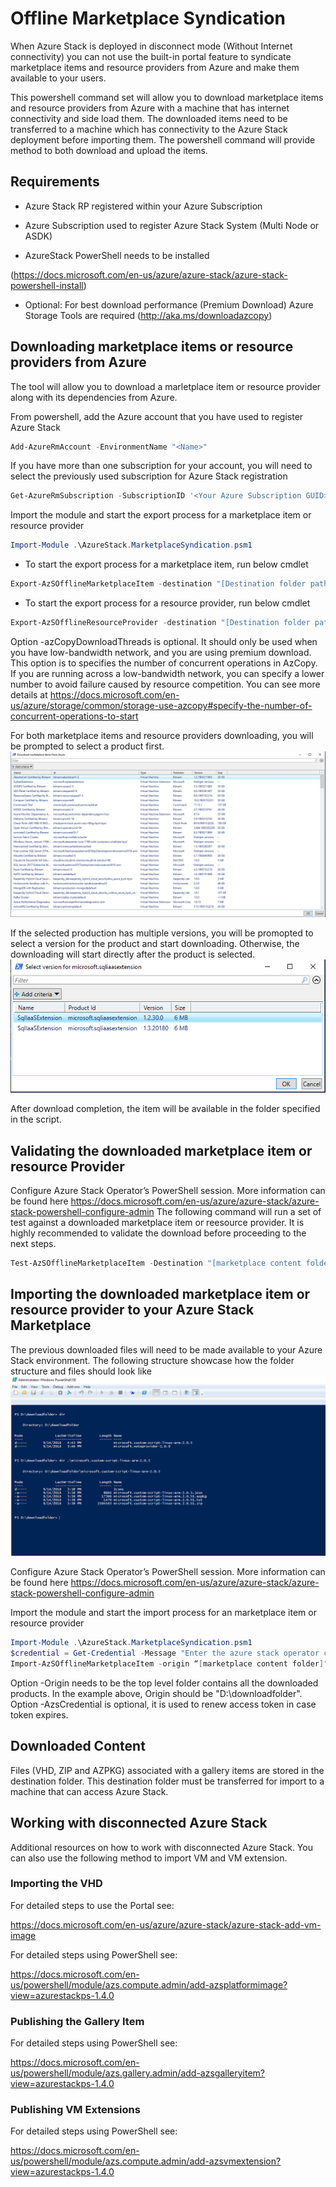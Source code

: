 # Offline Marketplace Syndication

When Azure Stack is deployed in disconnect mode (Without Internet connectivity) you can
not use the built-in portal feature to syndicate marketplace items and resource providers from Azure and make them
available to your users.

This powershell command set will allow you to download marketplace items and resource providers from Azure with a machine that has internet connectivity and side load them.
The downloaded items need to be transferred to a machine which has connectivity to the Azure Stack deployment before importing them.
The powershell command will provide method to both download and upload the items. 

## Requirements

- Azure Stack RP registered within your Azure Subscription

- Azure Subscription used to register Azure Stack System (Multi Node or ASDK)
- AzureStack PowerShell needs to be installed

(https://docs.microsoft.com/en-us/azure/azure-stack/azure-stack-powershell-install)

- Optional: For best download performance (Premium Download) Azure Storage Tools are required
(http://aka.ms/downloadazcopy)



## Downloading marketplace items or resource providers from Azure

The tool will allow you to download a marletplace item or resource provider along with its dependencies from Azure.

From powershell, add the Azure account that you have used to register Azure Stack
```powershell
Add-AzureRmAccount -EnvironmentName "<Name>"
```
If you have more than one subscription for your account, you will need to select the previously used subscription for Azure Stack registration 
```powershell
Get-AzureRmSubscription -SubscriptionID '<Your Azure Subscription GUID>' | Select-AzureRmSubscription
```

Import the module and start the export process for a marketplace item or resource provider
```powershell
Import-Module .\AzureStack.MarketplaceSyndication.psm1
```
- To start the export process for a marketplace item, run below cmdlet
```powershell
Export-AzSOfflineMarketplaceItem -destination "[Destination folder path]" -azCopyDownloadThreads "[AzCopy threads number]"
```
- To start the export process for a resource provider, run below cmdlet
```powershell
Export-AzSOfflineResourceProvider -destination "[Destination folder path]" -azCopyDownloadThreads "[AzCopy threads number]"
```

Option -azCopyDownloadThreads is optional. It should only be used when you have low-bandwidth network, and you are using premium download. This option is to specifies the number of concurrent operations in AzCopy. If you are running across a low-bandwidth network, you can specify a lower number to avoid failure caused by resource competition.
You can see more details at https://docs.microsoft.com/en-us/azure/storage/common/storage-use-azcopy#specify-the-number-of-concurrent-operations-to-start

For both marketplace items and resource providers downloading, you will be prompted to select a product first.
![](productSelection.png)

If the selected production has multiple versions, you will be promopted to select a version for the product and start downloading. Otherwise, the downloading will start directly after the product is selected.
![](versionSelection.png)

After download completion, the item will be available in the folder specified in the script.


## Validating the downloaded marketplace item or resource Provider
Configure Azure Stack Operator’s PowerShell session. More information can be found here https://docs.microsoft.com/en-us/azure/azure-stack/azure-stack-powershell-configure-admin
The following command will run a set of test against a downloaded marketplace item or reesource provider. It is highly recommended to validate the download before proceeding to the next steps.
```powershell
Test-AzSOfflineMarketplaceItem -Destination "[marketplace content folder]"
```

## Importing the downloaded marketplace item or resource provider to your Azure Stack Marketplace
The previous downloaded files will need to be made available to your Azure Stack environment. The following structure showcase how the folder structure and files should look like
![](downloadedfiles.png)

Configure Azure Stack Operator’s PowerShell session. More information can be found here https://docs.microsoft.com/en-us/azure/azure-stack/azure-stack-powershell-configure-admin

Import the module and start the import process for an marketplace item or resource provider
```powershell
Import-Module .\AzureStack.MarketplaceSyndication.psm1
$credential = Get-Credential -Message "Enter the azure stack operator credential"
Import-AzSOfflineMarketplaceItem -origin “[marketplace content folder]" -AzsCredential $credential
```

Option -Origin needs to be the top level folder contains all the downloaded products. In the example above, Origin should be "D:\downloadfolder".
Option -AzsCredential is optional, it is used to renew access token in case token expires. 

## Downloaded Content

Files (VHD, ZIP and AZPKG) associated with a gallery items are stored in the destination folder. This destination folder must be transferred for import to a machine that can access Azure Stack.


## Working with disconnected Azure Stack

Additional resources on how to work with disconnected Azure Stack. You can also use the following method to import VM and VM extension.

### Importing the VHD
For detailed steps to use the Portal see:

https://docs.microsoft.com/en-us/azure/azure-stack/azure-stack-add-vm-image

For detailed steps using PowerShell see:

https://docs.microsoft.com/en-us/powershell/module/azs.compute.admin/add-azsplatformimage?view=azurestackps-1.4.0



### Publishing the Gallery Item
For detailed steps using PowerShell see:

https://docs.microsoft.com/en-us/powershell/module/azs.gallery.admin/add-azsgalleryitem?view=azurestackps-1.4.0

### Publishing VM Extensions
For detailed steps using PowerShell see:

https://docs.microsoft.com/en-us/powershell/module/azs.compute.admin/add-azsvmextension?view=azurestackps-1.4.0

